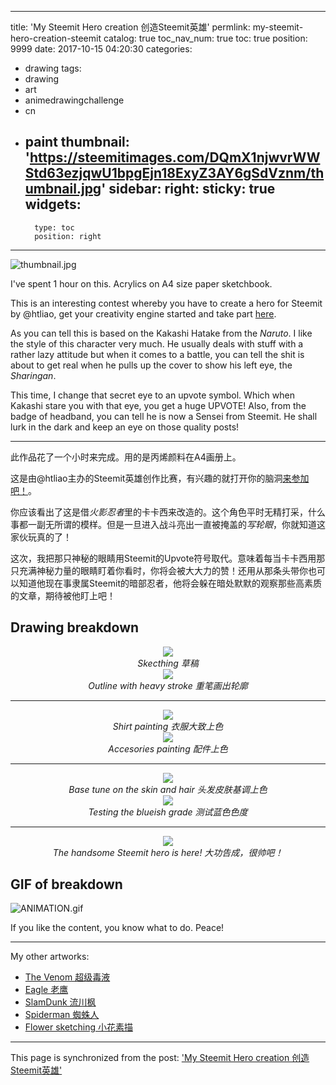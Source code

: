
---
title: 'My Steemit Hero creation 创造Steemit英雄'
permlink: my-steemit-hero-creation-steemit
catalog: true
toc_nav_num: true
toc: true
position: 9999
date: 2017-10-15 04:20:30
categories:
- drawing
tags:
- drawing
- art
- animedrawingchallenge
- cn
- paint
thumbnail: 'https://steemitimages.com/DQmX1njwvrWWStd63ezjqwU1bpgEjn18ExyZ3AY6gSdVznm/thumbnail.jpg'
sidebar:
    right:
        sticky: true
widgets:
    -
        type: toc
        position: right
---


![thumbnail.jpg](https://steemitimages.com/DQmX1njwvrWWStd63ezjqwU1bpgEjn18ExyZ3AY6gSdVznm/thumbnail.jpg)

I've spent 1 hour on this. Acrylics on A4 size paper sketchbook.

This is an interesting contest whereby you have to create a hero for Steemit by @htliao, get your creativity engine started and take part [here](https://steemit.com/cn/@htliao/anime-character-drawing-challenge-2-design-your-own-steemit-manga-hero-or-50-sbd-prize-pool-2-steemit-or-50-sbd).

As you can tell this is based on the Kakashi Hatake from the *Naruto*. I like the style of this character very much. He usually deals with stuff with a rather lazy attitude but when it comes to a battle, you can tell the shit is about to get real when he pulls up the cover to show his left eye, the *Sharingan*. 

This time, I change that secret eye to an upvote symbol. Which when Kakashi stare you with that eye, you get a huge UPVOTE! Also, from the badge of headband, you can tell he is now a Sensei from Steemit. He shall lurk in the dark and keep an eye on those quality posts!

------

此作品花了一个小时来完成。用的是丙烯颜料在A4画册上。

这是由@htliao主办的Steemit英雄创作比赛，有兴趣的就打开你的脑洞[来参加吧！](https://steemit.com/cn/@htliao/anime-character-drawing-challenge-2-design-your-own-steemit-manga-hero-or-50-sbd-prize-pool-2-steemit-or-50-sbd)。

你应该看出了这是借*火影忍者*里的卡卡西来改造的。这个角色平时无精打采，什么事都一副无所谓的模样。但是一旦进入战斗亮出一直被掩盖的*写轮眼*，你就知道这家伙玩真的了！

这次，我把那只神秘的眼睛用Steemit的Upvote符号取代。意味着每当卡卡西用那只充满神秘力量的眼睛盯着你看时，你将会被大大力的赞！还用从那条头带你也可以知道他现在事隶属Steemit的暗部忍者，他将会躲在暗处默默的观察那些高素质的文章，期待被他盯上吧！

## Drawing breakdown

<div class="pull-left"><center><img src="https://steemitimages.com/DQme2q2q8r1sTJsQpskKoKcEvaGMFEhuuMqL7UvLJMUDRRu/YDXJ0822.jpg" /><br/><em>Skecthing 草稿</em></center></div>

<div class="pull-right"><center><img src="https://steemitimages.com/DQmYmwj9U9bpPDrQqgfngJprPqcexizKyja4A4v2sDwcEzE/YDXJ0825.jpg" /><br/><em>Outline with heavy stroke 重笔画出轮廓</em></center></div>


------

<div class="pull-left"><center><img src="https://steemitimages.com/DQmTGCqkAoGggBHRTAEzQUftYE4WgpBQ7qJu8DBTVekrcK4/YDXJ0826.jpg" /><br/><em>Shirt painting 衣服大致上色</em></center></div>

<div class="pull-right"><center><img src="https://steemitimages.com/DQmce5gSxAr9AiuwEM37DioZNeG7We5qB1dRa5Scz6tA9Z1/YDXJ0827.jpg" /><br/><em>Accesories painting 配件上色</em></center></div>

------

<div class="pull-left"><center><img src="https://steemitimages.com/DQmSUh2gQtzaeQ79YGeheXLzN8uDdzis6ZVycYLPPoFtmeh/YDXJ0828.jpg" /><br/><em>Base tune on the skin and hair 头发皮肤基调上色</em></center></div>

<div class="pull-right"><center><img src="https://steemitimages.com/DQmXfUQf3EbWCU2V9ara3xhxX8gKdJhdEKtX5SZPxbwnvvh/YDXJ0829.jpg" /><br/><em>Testing the blueish grade 测试蓝色色度</em></center></div>

------

<center><img src="https://steemitimages.com/DQmUT7dDckdG5nDMXNxSrp3yBFP9mqwossAsUXChM8ebrrR/YDXJ0831.jpg" /><br/><em>The handsome Steemit hero is here! 大功告成，很帅吧！</em></center></div>

## GIF of breakdown

![ANIMATION.gif](https://steemitimages.com/DQmPYZaBfxLmD4knjypepfg4ZY2W6ZkPWZERAZ2wk78hFX6/ANIMATION.gif)

If you like the content, you know what to do. Peace!

------

My other artworks:

- [The Venom 超级毒液](https://steemit.com/drawing/@fr3eze/super-villain-drawing-the-venom)
- [Eagle 老鹰](https://steemit.com/drawing/@fr3eze/drawing-contest-of-animal-eagle)
- [SlamDunk 流川枫](https://steemit.com/drawing/@fr3eze/anime-drawing-challenge-slamdunk)
- [Spiderman 蜘蛛人](https://steemit.com/art/@fr3eze/hero-on-canvas-1-spiderman)
- [Flower sketching 小花素描](https://steemit.com/dailysketch/@fr3eze/dailysketch-2-flower)

- - -

This page is synchronized from the post: ['My Steemit Hero creation 创造Steemit英雄'](https://steemit.com/@fr3eze/my-steemit-hero-creation-steemit)
